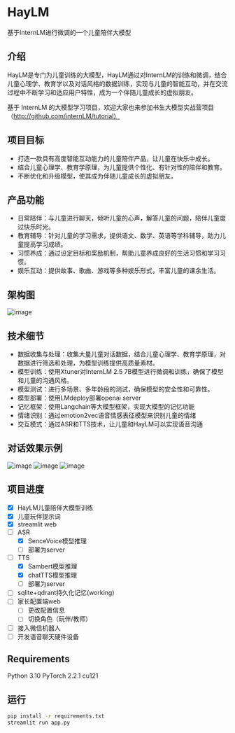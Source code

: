 # HayLM

基于InternLM进行微调的一个儿童陪伴大模型

## 介绍

HayLM是专门为儿童训练的大模型，HayLM通过对InternLM的训练和微调，结合儿童心理学、教育学以及对话风格的数据训练，实现与儿童的智能互动，并在交流过程中不断学习和适应用户特性，成为一个伴随儿童成长的虚拟朋友。 

基于 InternLM 的大模型学习项目，欢迎大家也来参加书生大模型实战营项目（http://github.com/internLM/tutorial）

## 项目目标
- 打造一款具有高度智能互动能力的儿童陪伴产品，让儿童在快乐中成长。
- 结合儿童心理学、教育学原理，为儿童提供个性化、有针对性的陪伴和教育。
- 不断优化和升级模型，使其成为伴随儿童成长的虚拟朋友。

## 产品功能
- 日常陪伴：与儿童进行聊天，倾听儿童的心声，解答儿童的问题，陪伴儿童度过快乐时光。
- 教育辅导：针对儿童的学习需求，提供语文、数学、英语等学科辅导，助力儿童提高学习成绩。
- 习惯养成：通过设定目标和奖励机制，帮助儿童养成良好的生活习惯和学习习惯。
- 娱乐互动：提供故事、歌曲、游戏等多种娱乐形式，丰富儿童的课余生活。

## 架构图
![image](https://github.com/user-attachments/assets/8de4be90-a318-4b28-9972-a36801c9e418)

## 技术细节
- 数据收集与处理：收集大量儿童对话数据，结合儿童心理学、教育学原理，对数据进行筛选和处理，为模型训练提供高质量素材。
- 模型训练：使用Xtuner对InternLM 2.5 7B模型进行微调和训练，确保了模型和儿童的沟通风格。
- 模型测试：进行多场景、多年龄段的测试，确保模型的安全性和可靠性。
- 模型部署：使用LMdeploy部署openai server
- 记忆框架：使用Langchain等大模型框架，实现大模型的记忆功能
- 情绪识别：通过emotion2vec语音情感表征模型来识别儿童的情绪
- 交互模式：通过ASR和TTS技术，让儿童和HayLM可以实现语音沟通

## 对话效果示例
![image](https://github.com/user-attachments/assets/3800218c-393e-4f93-8977-30370166a5aa)
![image](https://github.com/user-attachments/assets/4bbe2477-ebd0-4dc6-9197-5edb87e81262)
![image](https://github.com/user-attachments/assets/5225d3f0-1e29-4e9b-b346-bc9ef5124e5b)

## 项目进度
- [x] HayLM儿童陪伴大模型训练
- [x] 儿童玩伴提示词
- [x] streamlit web
- [ ] ASR
  - [x] SenceVoice模型推理
  - [ ] 部署为server
- [ ] TTS
  - [x] Sambert模型推理
  - [x] chatTTS模型推理
  - [ ] 部署为server
- [ ] sqlite+qdrant持久化记忆(working)
- [ ] 家长配置端web
  - [ ] 更改配置信息
  - [ ] 切换角色（玩伴/教师）
- [ ] 接入微信机器人
- [ ] 开发语音聊天硬件设备

## Requirements
Python 3.10
PyTorch 2.2.1
cu121

## 运行
```bash
pip install -r requirements.txt
streamlit run app.py
```
